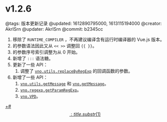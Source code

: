 # v1.2.6

@tags: 版本更新记录
@updated: 1612890795000, 1613115194000
@creator: AkrISrn
@updater: AkrISrn
@commit: b2345cc

1. 移除了 `RUNTIME_COMPILER` [](/zh/docs/env-vars.md "#")，不再建议编译含有运行时编译器的 Vue.js 版本。
1. [](/zh/docs/snippets.md "#")的参数语法因此又从 `<< >>` 调整回 `{{ }}`。
1. [](/zh/docs/snippets.md "#")的参数序号索引调整为从 0 开始。
1. [](/zh/docs/inline-script.md "#")新增了 `:::` 语法糖。
1. 更新了一些 API：
    1. 调整了 [`vno.utils.replaceByRegExp`](/zh/api/utils.md "#h2-13") 的回调函数的参数。
1. 新增了一些 API：
    1. [`vno.utils.getMessage`](/zh/api/utils.md "#h2-19") 和 [`vno.getMessage`](/zh/api/vno.md "#h2-21")。
    1. [`vno.regexp.getParamRegExp`](/zh/api/regexp.md "#h2-7")。
    1. [`vno.VPD`](/zh/api/vno.md "#h2-1")。

[+#$$: title.substr(1) $$](/zh/releases/download.md)
